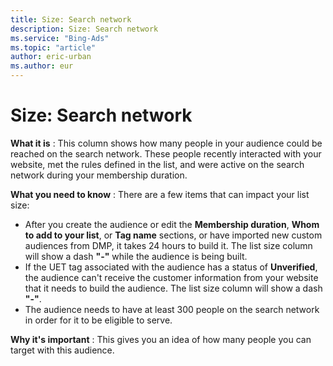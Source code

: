 ```yaml
---
title: Size: Search network
description: Size: Search network
ms.service: "Bing-Ads"
ms.topic: "article"
author: eric-urban
ms.author: eur
---
```


# Size: Search network

**What it is** : This column shows how many people in your audience could be reached on the search network. These people recently interacted with your website, met the rules defined in the list, and were active on the search network during your membership duration.

**What you need to know** : There are a few items that can impact your list size:
- After you create the audience or edit the **Membership duration**, **Whom to add to your list**, or **Tag name** sections, or have imported new custom audiences from DMP, it takes 24 hours to build it. The list size column will show a dash **"-"** while the audience is being built.
- If the UET tag associated with the audience has a status of **Unverified**, the audience can't receive the customer information from your website that it needs to build the audience.        The list size column will show a dash **"-"**.
- The audience needs to have at least 300 people on the search network in order for it to be eligible to serve.

**Why it's important** : This gives you an idea of how many people you can target with this audience.


